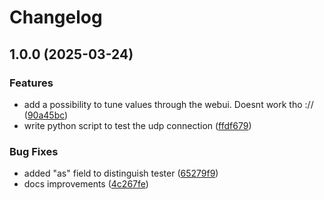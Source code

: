 # Changelog

## 1.0.0 (2025-03-24)


### Features

* add a possibility to tune values through the webui. Doesnt work tho :// ([90a45bc](https://github.com/VU-ASE/actuator-tester/commit/90a45bce3fa049a6d00510c637fbb2821ef634c7))
* write python script to test the udp connection ([ffdf679](https://github.com/VU-ASE/actuator-tester/commit/ffdf6793cbcb990b0686971e4feb9746c3994e93))


### Bug Fixes

* added "as" field to distinguish tester ([65279f9](https://github.com/VU-ASE/actuator-tester/commit/65279f9a9bc1c926b14dbe19b3b61a3f87d5f5ea))
* docs improvements ([4c267fe](https://github.com/VU-ASE/actuator-tester/commit/4c267fe3221c208b7f2074ad7e135aa8ceec38cb))
